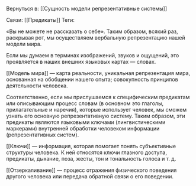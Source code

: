 Вернуться в: [[Сущность модели репрезентативные системы]]

Связи: [[Предикаты]]
Теги:

«Вы не можете не рассказать о себе». Таким образом, всякий раз, раскрывая рот, мы осуществляем вербальную репрезентацию нашей модели мира.

Если мы думаем в терминах изображений, звуков и ощущений, это проявляется в наших внешних языковых картах — словах.

[[Модель мира]] — карта реальности, уникальная репрезентация мира, основанная на обобщении нашего опыта; совокупность принципов деятельности человека.

Соответственно, если мы прислушаемся к специфическим предикатам или описывающим процесс словам (в основном это глаголы, прилагательные и наречия), которые использует человек, мы сможем узнать его основную репрезентативную систему. Таким образом, эти предикаты являются языковыми ключами (лингвистическими маркерами) внутренней обработки человеком информации (репрезентативных систем).

[[Ключи]] — информация, которая помогает понять субъективные структуры человека. К ней относятся ключи глазного доступа, предикаты, дыхание, поза, жесты, тон и тональность голоса и т. д.

[[Отзеркаливание]] — процесс отражения физического поведения другого человека или передача обратной связи о его поведении.